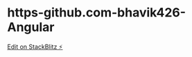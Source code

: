 # https-github.com-bhavik426-Angular

[Edit on StackBlitz ⚡️](https://stackblitz.com/edit/angular-xrmrvu)